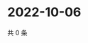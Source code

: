 # 2022-10-06

共 0 条

<!-- BEGIN WEIBO -->
<!-- 最后更新时间 Thu Oct 06 2022 14:27:55 GMT+0800 (China Standard Time) -->

<!-- END WEIBO -->
